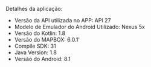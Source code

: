 Detalhes da aplicação:
- Versão da API utilizada no APP: API 27
- Modelo de Emulador do Android Utilizado: Nexus 5x 
- Versão do Kotlin: 1.8
- Versão do MAPBOX: 6.0.1'
- Compile SDK: 31
- Java Version: 1.8
- Versão do Android: 8.1
